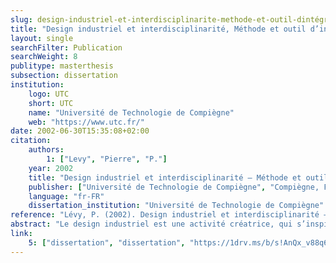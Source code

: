 ```yaml
---
slug: design-industriel-et-interdisciplinarite-methode-et-outil-dintégration-de-linterdisciplinarité-dans-la-formation-pédagogique-initiale-du-design-industriel
title: "Design industriel et interdisciplinarité, Méthode et outil d’intégration de l’interdisciplinarité dans la formation pédagogique initiale du design industriel"
layout: single
searchFilter: Publication
searchWeight: 8
publitype: masterthesis
subsection: dissertation
institution:
    logo: UTC
    short: UTC
    name: "Université de Technologie de Compiègne"
    web: "https://www.utc.fr/"
date: 2002-06-30T15:35:08+02:00
citation:
    authors:
        1: ["Levy", "Pierre", "P."]
    year: 2002
    title: "Design industriel et interdisciplinarité – Méthode et outil d'intégration de l'interdisciplinarité dans la formation pédagogique initiale du design industriel"
    publisher: ["Université de Technologie de Compiègne", "Compiègne, France"]
    language: "fr-FR"
    dissertation_institution: "Université de Technologie de Compiègne"
reference: "Lévy, P. (2002). Design industriel et interdisciplinarité – Méthode et outil d'intégration de l'interdisciplinarité dans la formation pédagogique initiale du design industriel. Université de Technologie de Compiègne, France"
abstract: "Le design industriel est une activité créatrice, qui s’inspire de connaissances ayants des origines variées, et dont l’objectif est d’établir les qualités multiples des objets, des processus, des services et de leurs systèmes durant leur cycle de vie complet. Ainsi, le design est un facteur central pour l’ ‘humanisation innovante’ des technologies et un facteur crucial des échanges culturels et économiques.<br/>La communauté académique est unanimement d’accord pour affirmer que le design possède pour ‘objectif secondaire’ important de mieux comprendre le résultat de son travail: l’objet. Une orientation de type interdisciplinaire du design industriel peut l’amener à accomplir cet ‘objectif secondaire’. L’ ‘attitude interdisciplinaire’ n’est pas étrangère au design industriel. Depuis plus de soixante-dix ans, le design est souvent allé chercher les connaissances et les outils de disciplines variées afin de développer – et de résoudre – les problématiques auxquelles il s’est trouvé confronté.<br/>L’objectif de cette recherche est de montrer qu’une ‘attitude interdisciplinaire’ formalisée du design industriel peut lui permettre d’atteindre cet ‘objectif secondaire’ et d’en faire bénéficier la société dans son ensemble."
link:
    5: ["dissertation", "dissertation", "https://1drv.ms/b/s!AnQx_v88q65Qv4Q82bnW01m3LYRfwQ?e=7ZnoJb"]
---
```


